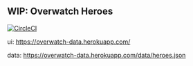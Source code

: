 ## WIP: Overwatch Heroes

[![CircleCI](https://circleci.com/gh/overheroes/overwatch-heroes.svg?style=svg)](https://circleci.com/gh/overheroes/overwatch-heroes)

ui: https://overwatch-data.herokuapp.com/

data: https://overwatch-data.herokuapp.com/data/heroes.json
